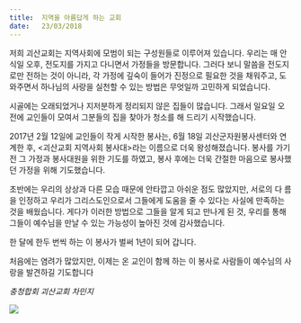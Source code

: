 ```yaml
---
title:  지역을 아름답게 하는 교회
date:   23/03/2018
---
```


저희 괴산교회는 지역사회에 모범이 되는 구성원들로 이루어져 있습니다. 우리는 매 안
식일 오후, 전도지를 가지고 다니면서 가정들을 방문합니다. 그러다 보니 말씀을 전도지
로만 전하는 것이 아니라, 각 가정에 깊숙이 들어가 진정으로 필요한 것을 채워주고, 도
와주면서 하나님의 사랑을 실천할 수 있는 방법은 무엇일까 고민하게 되었습니다.

시골에는 오래되었거나 지저분하게 정리되지 않은 집들이 많습니다. 그래서 일요일 오
전에 교인들이 모여서 그분들의 집을 찾아가 청소를 해 드리기 시작했습니다.

2017년 2월 12일에 교인들이 작게 시작한 봉사는, 6월 18일 괴산군자원봉사센터와 연
계한 후, <괴산교회 지역사회 봉사대>라는 이름으로 더욱 왕성해졌습니다. 봉사를 가기
전 그 가정과 봉사대원을 위한 기도를 하였고, 봉사 후에는 더욱 간절한 마음으로 봉사했
던 가정을 위해 기도했습니다.

초반에는 우리의 상상과 다른 모습 때문에 안타깝고 아쉬운 점도 많았지만, 서로의 다
름을 인정하고 우리가 그리스도인으로서 그들에게 도움을 줄 수 있다는 사실에 만족하는
것을 배웠습니다. 게다가 이러한 방법으로 그들을 알게 되고 만나게 된 것, 우리를 통해
그들이 예수님을 만날 수 있는 가능성이 높아진 것에 감사했습니다.

한 달에 한두 번씩 하는 이 봉사가 벌써 1년이 되어 갑니다.

처음에는 염려가 많았지만, 이제는 온 교인이 함께 하는 이 봉사로 사람들이 예수님의
사랑을 발견하길 기도합니다

_충청합회 괴산교회 차민지_

![](https://raw.githubusercontent.com/imasaru/sabbath-school-lessons/c18fa231f8c9b393274418a456d0580fa04bca51/src/ko/2018-01/12/inside-story.jpg)